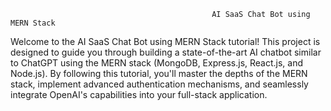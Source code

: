                                                  AI SaaS Chat Bot using MERN Stack
Welcome to the AI SaaS Chat Bot using MERN Stack tutorial! This project is designed to guide you through building a state-of-the-art AI chatbot similar to ChatGPT using the MERN stack (MongoDB, Express.js, React.js, and Node.js). By following this tutorial, you'll master the depths of the MERN stack, implement advanced authentication mechanisms, and seamlessly integrate OpenAI's capabilities into your full-stack application.
